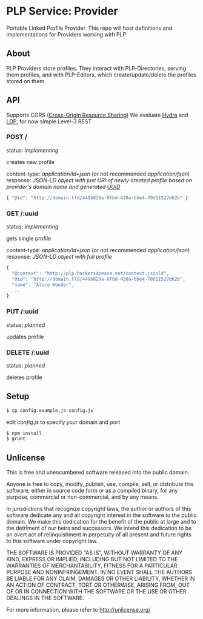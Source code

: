 # PLP Service: Provider

Portable Linked Profile Provider. This repo will host definitions and implementations for Providers working with PLP

## About

PLP Providers store profiles. They interact with PLP-Directories, serving them profiles, and with PLP-Editors, which create/update/delete the profiles stored on them

## API

Supports CORS ([Cross-Origin Resource Sharing](http://enable-cors.org/))
We evaluate [Hydra](http://www.hydra-cg.com/) and [LDP](http://www.w3.org/TR/ldp/), for now simple Level-3 REST

### POST /

status: *implementing*

creates new profile

content-type: *application/ld+json* (or not recommended *application/json*)
response: *JSON-LD object with just URI of newly created profile based on
provider's domain name and generated [UUID](http://en.wikipedia.org/wiki/Universally_unique_identifier)*

```js
{ "@id": "http://domain.tld/449b829a-0fbd-420a-bbe4-70d11527d62b" }
```

### GET /:uuid

status: *implementing*

gets single profile

content-type: *application/ld+json* (or not recommended *application/json*)
response: *JSON-LD object with full profile*

```js
{
  "@context": "http://plp.hackers4peace.net/context.jsonld",
  "@id": "http://domain.tld/449b829a-0fbd-420a-bbe4-70d11527d62b",
  "name": "Alice Wonder",
  ...
}
```

### PUT /:uuid

status: *planned*

updates profile

### DELETE /:uuid

status: *planned*

deletes profile


## Setup

```bash
$ cp config.example.js config.js
```

edit *config.js* to specify your domain and port

```bash
$ npm install
$ grunt
```

## Unlicense

This is free and unencumbered software released into the public domain.

Anyone is free to copy, modify, publish, use, compile, sell, or
distribute this software, either in source code form or as a compiled
binary, for any purpose, commercial or non-commercial, and by any
means.

In jurisdictions that recognize copyright laws, the author or authors
of this software dedicate any and all copyright interest in the
software to the public domain. We make this dedication for the benefit
of the public at large and to the detriment of our heirs and
successors. We intend this dedication to be an overt act of
relinquishment in perpetuity of all present and future rights to this
software under copyright law.

THE SOFTWARE IS PROVIDED "AS IS", WITHOUT WARRANTY OF ANY KIND,
EXPRESS OR IMPLIED, INCLUDING BUT NOT LIMITED TO THE WARRANTIES OF
MERCHANTABILITY, FITNESS FOR A PARTICULAR PURPOSE AND NONINFRINGEMENT.
IN NO EVENT SHALL THE AUTHORS BE LIABLE FOR ANY CLAIM, DAMAGES OR
OTHER LIABILITY, WHETHER IN AN ACTION OF CONTRACT, TORT OR OTHERWISE,
ARISING FROM, OUT OF OR IN CONNECTION WITH THE SOFTWARE OR THE USE OR
OTHER DEALINGS IN THE SOFTWARE.

For more information, please refer to <http://unlicense.org/>
